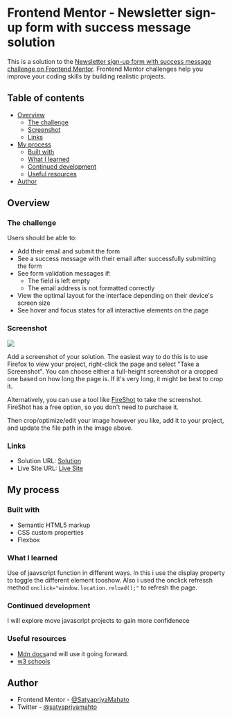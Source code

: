 # Frontend Mentor - Newsletter sign-up form with success message solution

This is a solution to the [Newsletter sign-up form with success message challenge on Frontend Mentor](https://www.frontendmentor.io/challenges/newsletter-signup-form-with-success-message-3FC1AZbNrv). Frontend Mentor challenges help you improve your coding skills by building realistic projects. 

## Table of contents

- [Overview](#overview)
  - [The challenge](#the-challenge)
  - [Screenshot](#screenshot)
  - [Links](#links)
- [My process](#my-process)
  - [Built with](#built-with)
  - [What I learned](#what-i-learned)
  - [Continued development](#continued-development)
  - [Useful resources](#useful-resources)
- [Author](#author)

## Overview

### The challenge

Users should be able to:

- Add their email and submit the form
- See a success message with their email after successfully submitting the form
- See form validation messages if:
  - The field is left empty
  - The email address is not formatted correctly
- View the optimal layout for the interface depending on their device's screen size
- See hover and focus states for all interactive elements on the page

### Screenshot

![](./screenshot.jpg)

Add a screenshot of your solution. The easiest way to do this is to use Firefox to view your project, right-click the page and select "Take a Screenshot". You can choose either a full-height screenshot or a cropped one based on how long the page is. If it's very long, it might be best to crop it.

Alternatively, you can use a tool like [FireShot](https://getfireshot.com/) to take the screenshot. FireShot has a free option, so you don't need to purchase it. 

Then crop/optimize/edit your image however you like, add it to your project, and update the file path in the image above.


### Links

- Solution URL: [Solution](https://github.com/SatyapriyaMahato/news-letter-signup-with-success-page)
- Live Site URL: [Live Site](https://satyapriyamahato.github.io/news-letter-signup-with-success-page/)

## My process

### Built with

- Semantic HTML5 markup
- CSS custom properties
- Flexbox


### What I learned

Use of jaavscript function in different ways. In this i use the display property to toggle the different element tooshow. Also i used the  onclick refressh method ``` onclick="window.location.reload();" ``` to refresh the page.


### Continued development

I will explore move javascript projects to gain more confidenece


### Useful resources

- [Mdn docs](https://developer.mozilla.org/en-US/)and will use it going forward.
- [w3 schools](https://www.w3schools.com/)


## Author

- Frontend Mentor - [@SatyapriyaMahato](https://www.frontendmentor.io/profile/SatyapriyaMahato)
- Twitter - [@satyapriyamahto](https://www.twitter.com/satyapriyamahto)


